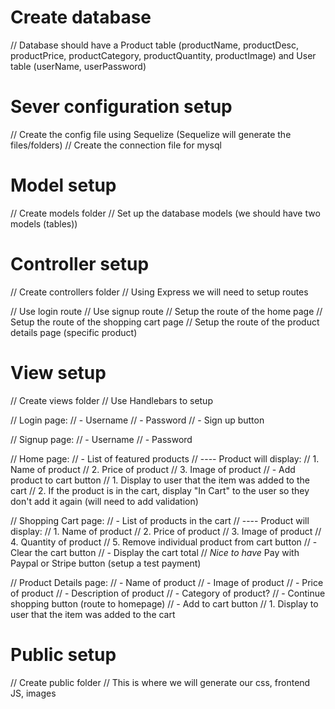 # Create database 
// Database should have a Product table (productName, productDesc, productPrice, productCategory, productQuantity, productImage) and User table (userName, userPassword)

# Sever configuration setup
// Create the config file using Sequelize (Sequelize will generate the files/folders)
// Create the connection file for mysql 

# Model setup 
// Create models folder 
// Set up the database models (we should have two models (tables))

# Controller setup 
// Create controllers folder 
// Using Express we will need to setup routes 

// Use login route 
// Use signup route 
// Setup the route of the home page 
// Setup the route of the shopping cart page 
// Setup the route of the product details page (specific product)

# View setup 
// Create views folder 
// Use Handlebars to setup 

// Login page: 
// - Username
// - Password 
// - Sign up button 

// Signup page: 
// - Username
// - Password 

// Home page:
// - List of featured products 
// ---- Product will display: 
//      1. Name of product
//      2. Price of product
//      3. Image of product
// -  Add product to cart button 
//    1. Display to user that the item was added to the cart 
//    2. If the product is in the cart, display "In Cart" to the user so they don't add it again (will need to add validation) 
   
   
// Shopping Cart page: 
// - List of products in the cart
// ---- Product will display: 
//      1. Name of product
//      2. Price of product
//      3. Image of product
//      4. Quantity of product 
//      5. Remove individual product from cart button
// - Clear the cart button 
// - Display the cart total 
// *Nice to have* Pay with Paypal or Stripe button (setup a test payment)


// Product Details page: 
// - Name of product
// - Image of product
// - Price of product 
// - Description of product 
// - Category of product? 
// - Continue shopping button (route to homepage)
// - Add to cart button 
//   1. Display to user that the item was added to the cart 

# Public setup
// Create public folder 
// This is where we will generate our css, frontend JS, images 
